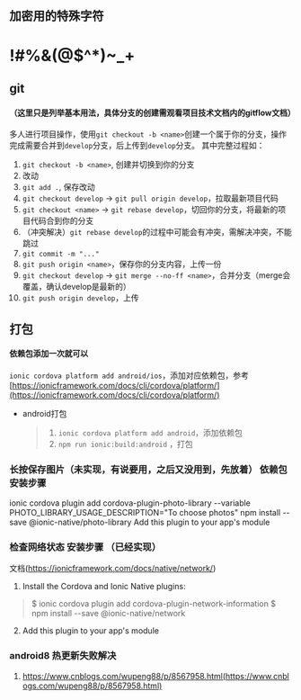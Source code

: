 ## 加密用的特殊字符
# !#%&(@$^*)~_+


## git 
#### （这里只是列举基本用法，具体分支的创建需观看项目技术文档内的gitflow文档）
多人进行项目操作，使用`git checkout -b <name>`创建一个属于你的分支，操作完成需要合并到`develop`分支，后上传到`develop`分支。
其中完整过程如：
1. `git checkout -b <name>`, 创建并切换到你的分支
2. 改动
3. `git add .`, 保存改动
4. `git checkout develop` -> `git pull origin develop`，拉取最新项目代码
5. `git checkout <name>`  -> `git rebase develop`，切回你的分支，将最新的项目代码合到你的分支
6. （冲突解决）`git rebase develop`的过程中可能会有冲突，需解决冲突，不能跳过
7. `git commit -m "..."` 
8. `git push origin <name>`，保存你的分支内容，上传一份
9. `git checkout develop` -> `git merge --no-ff <name>`，合并分支（merge会覆盖，确认develop是最新的）
10. `git push origin develop`，上传

## 打包
#### 依赖包添加一次就可以
`ionic cordova platform add android/ios`，添加对应依赖包，参考[https://ionicframework.com/docs/cli/cordova/platform/](https://ionicframework.com/docs/cli/cordova/platform/)


* android打包
    > 1. `ionic cordova platform add android`，添加依赖包
    > 2. `npm run ionic:build:android` ，打包

### 长按保存图片（未实现，有说要用，之后又没用到，先放着） 依赖包安装步骤
ionic cordova plugin add cordova-plugin-photo-library --variable PHOTO_LIBRARY_USAGE_DESCRIPTION="To choose photos"
npm install --save @ionic-native/photo-library
Add this plugin to your app's module

### 检查网络状态 安装步骤 （已经实现）
文档(https://ionicframework.com/docs/native/network/)
1. Install the Cordova and Ionic Native plugins:
> $ ionic cordova plugin add cordova-plugin-network-information
> $ npm install --save @ionic-native/network
2. Add this plugin to your app's module

### android8 热更新失败解决
1. https://www.cnblogs.com/wupeng88/p/8567958.html(https://www.cnblogs.com/wupeng88/p/8567958.html)